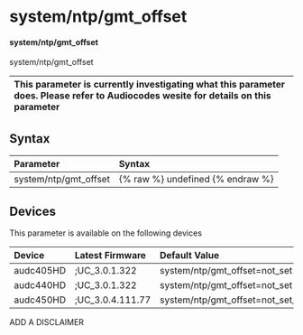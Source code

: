 ﻿---
description: system/ntp/gmt_offset
search:
    keywords: ['system','ntp','gmt_offset']
---

# system/ntp/gmt_offset

#### system/ntp/gmt_offset

system/ntp/gmt_offset


| This parameter is currently investigating what this parameter does. Please refer to Audiocodes wesite for details on this parameter | 
| :--- |

## Syntax
| Parameter | Syntax |
| :--- | :--- |
|system/ntp/gmt_offset | {% raw %} undefined {% endraw %}|

## Devices
This parameter is available on the following devices

| Device | Latest Firmware | Default Value |
|:---|:---|:---|
| audc405HD | ;UC_3.0.1.322 | system/ntp/gmt_offset=not_set 
| audc440HD | ;UC_3.0.1.322 | system/ntp/gmt_offset=not_set 
| audc450HD | ;UC_3.0.4.111.77 | system/ntp/gmt_offset=not_set_tmp 

ADD A DISCLAIMER
